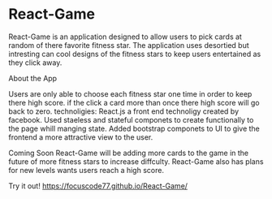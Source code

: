# React-Game

React-Game is an application designed to allow users to pick cards at random of there favorite fitness star. The application uses desortied but intresting can cool designs of the fitness stars to keep users entertained as they click away.

About the App

Users are only able to choose each fitness star one time in order to keep there high score. if the click a card more than once there high score will go back to zero. technoligies: React.js a front end technoligy created by facebook. Used staeless and stateful componets to create functionally to the page whill manging state. Added bootstrap componets to UI to give the frontend a more attractive view to the user. 


Coming Soon
React-Game will be adding more cards to the game in the future of more fitness stars to increase diffculty. React-Game also has plans for new levels wants users reach a high score. 

Try it out!
https://focuscode77.github.io/React-Game/
